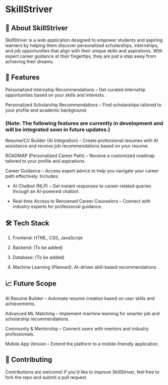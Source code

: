 # SkillStriver

## 🚀 About SkillStriver

SkillStriver is a web application designed to empower students and aspiring learners by helping them discover personalized scholarships, internships, and job opportunities that align with their unique skills and aspirations. With expert career guidance at their fingertips, they are just a step away from achieving their dreams.

## 🌟 Features

Personalized Internship Recommendations – Get curated internship opportunities based on your skills and interests.

Personalized Scholarship Recommendations – Find scholarships tailored to your profile and academic background.

### (Note: The following features are currently in development and will be integrated soon in future updates.)

Resume/CV Builder (AI Integration) – Create professional resumes with AI assistance and receive job recommendations based on your resume.

ROADMAP (Personalized Career Path) – Receive a customized roadmap tailored to your profile and aspirations.

Career Guidance – Access expert advice to help you navigate your career path effectively. Includes:

* AI Chatbot (NLP) – Get instant responses to career-related queries through an AI-powered chatbot.

* Real-time Access to Renowned Career Counselors – Connect with industry experts for professional guidance.

## 🛠 Tech Stack

1. Frontend: HTML, CSS, JavaScript

2. Backend: (To be added)

3. Database: (To be added)

4. Machine Learning (Planned): AI-driven skill-based recommendations

## 📈 Future Scope

AI Resume Builder – Automate resume creation based on user skills and achievements.

Advanced ML Matching – Implement machine learning for smarter job and scholarship recommendations.

Community & Mentorship – Connect users with mentors and industry professionals.

Mobile App Version – Extend the platform to a mobile-friendly application.

## 🤝 Contributing

Contributions are welcome! If you'd like to improve SkillStriver, feel free to fork the repo and submit a pull request.
